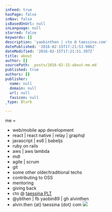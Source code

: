 ```yaml
---
inFeed: true
hasPage: false
inNav: false
isBasedOnUrl: null
inLanguage: null
starred: false
keywords: []
description: 'yaobinthen | cto @ taessina.com'
datePublished: '2016-02-15T17:21:53.906Z'
dateModified: '2016-02-15T17:21:51.397Z'
title: about
author: []
sourcePath: _posts/2016-02-15-about-me.md
published: true
authors: []
publisher:
  name: null
  domain: null
  url: null
  favicon: null
_type: Blurb

---
```

me =

* web/mobile app development
* react | react native | relay | graphql
* javascript | es6 | babeljs
* ruby on rails
* aws | aws lambda
* mdl
* agile | scrum
* git
* some other older/traditional techs
* contributing to OSS
* mentoring
* giving back
* cto @ [taessina PLT][0]
* @ybthen | fb yaobin89 | gh alvinthen
* alvin.then {at} taessina {dot} com
![](https://the-grid-user-content.s3-us-west-2.amazonaws.com/c6a8b1b0-3b51-4e45-8462-f5c6746c9a9c.JPG)

[0]: http://taessina.com/